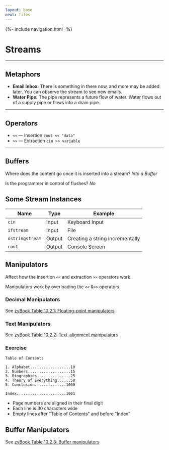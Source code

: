 ```yaml
---
layout: base
next: files
---
```


{%- include navigation.html -%}

# Streams

---

## Metaphors

- **Email Inbox:** There is something in there now, and more may be added later. You can observe the stream to see new emails.
- **Water Pipe:** The pipe represents a future flow of water. Water flows out of a supply pipe or flows into a drain pipe.

---

## Operators

- `<<` — Insertion `cout << "data"`
- `>>` — Extraction `cin >> variable`

---

## Buffers

Where does the content go once it is inserted into a stream? _Into a Buffer_

Is the programmer in control of flushes? _No_

## Some Stream Instances

| Name            | Type   | Example                         |
| --------------- | ------ | ------------------------------- |
| `cin`           | Input  | Keyboard Input                  |
| `ifstream`      | Input  | File                            |
| `ostringstream` | Output | Creating a string incrementally |
| `cout`          | Output | Console Screen                  |

## Manipulators

Affect how the insertion `<<` and extraction `>>` operators work.

Manipulators work by overloading the `<<` &`>>` operators.

### Decimal Manipulators

See [zyBook Table 10.2.1: Floating-point manipulators](https://learn.zybooks.com/zybook/HARDINGCOMP1510McCownSpring2025/chapter/10/section/2?content_resource_id=108375002)

### Text Manipulators

See [zyBook Table 10.2.2: Text-alignment manipulators](https://learn.zybooks.com/zybook/HARDINGCOMP1510McCownSpring2025/chapter/10/section/2?content_resource_id=108375008)

### Exercise

```
Table of Contents

1. Alphabet..................10
2. Numbers...................15
3. Biographies...............25
4. Theory of Everything......50
5. Conclusion..............1000

Index......................1001
```

- Page numbers are aligned in their final digit
- Each line is 30 characters wide
- Empty lines after "Table of Contents" and before "Index"

## Buffer Manipulators

See [zyBook Table 10.2.3: Buffer manipulators](https://learn.zybooks.com/zybook/HARDINGCOMP1510McCownSpring2025/chapter/10/section/2?content_resource_id=108375012)
